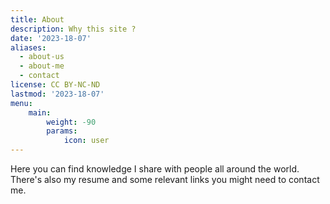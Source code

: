 ```yaml
---
title: About
description: Why this site ?
date: '2023-18-07'
aliases:
  - about-us
  - about-me
  - contact
license: CC BY-NC-ND
lastmod: '2023-18-07'
menu:
    main:
        weight: -90
        params:
            icon: user
---
```


Here you can find knowledge I share with people all around the world. There's also my resume and some relevant links you might need to contact me.